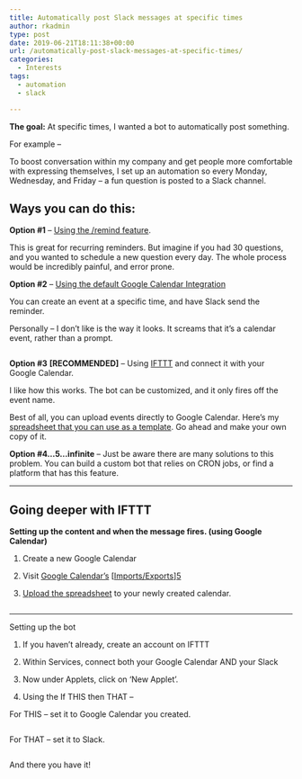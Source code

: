 ```yaml
---
title: Automatically post Slack messages at specific times
author: rkadmin
type: post
date: 2019-06-21T18:11:38+00:00
url: /automatically-post-slack-messages-at-specific-times/
categories:
  - Interests
tags:
  - automation
  - slack

---
```

**The goal:** At specific times, I wanted a bot to automatically post something.

For example &#8211; 

To boost conversation within my company and get people more comfortable with expressing themselves, I set up an automation so every Monday, Wednesday, and Friday &#8211; a fun question is posted to a Slack channel.

## Ways you can do this: 

**Option #1** &#8211; [Using the /remind feature][1]. 

This is great for recurring reminders. But imagine if you had 30 questions, and you wanted to schedule a new question every day. The whole process would be incredibly painful, and error prone. 

**Option #2** &#8211; [Using the default Google Calendar Integration][2]

You can create an event at a specific time, and have Slack send the reminder.

Personally &#8211; I don’t like is the way it looks. It screams that it’s a calendar event, rather than a prompt. <figure class="wp-block-image">

<img src="https://rockykev.com/wp-content/uploads/2019/06/ifttt-bot.png" alt="" class="wp-image-195" srcset="http://rockykevnov2019v2.local/wp-content/uploads/2019/06/ifttt-bot.png 703w, http://rockykevnov2019v2.local/wp-content/uploads/2019/06/ifttt-bot-300x175.png 300w" sizes="(max-width: 703px) 100vw, 703px" /></figure> 

**Option #3** **[RECOMMENDED]** &#8211; Using [IFTTT][3] and connect it with your Google Calendar. 

I like how this works. The bot can be customized, and it only fires off the event name. 

Best of all, you can upload events directly to Google Calendar. Here’s my [spreadsheet that you can use as a template][4]. Go ahead and make your own copy of it. 

**Option #4…5…infinite** &#8211; Just be aware there are many solutions to this problem. You can build a custom bot that relies on CRON jobs, or find a platform that has this feature. 

<hr class="wp-block-separator" />

## Going deeper with IFTTT 

**Setting up the content and when the message fires. (using Google Calendar)**

1) Create a new Google Calendar

2) Visit [Google Calendar&#8217;s][5] [[Imports/Exports][5]][5]

3) [Upload the spreadsheet][4] to your newly created calendar.<figure class="wp-block-image">

<img src="https://rockykev.com/wp-content/uploads/2019/06/gcalendar-1024x499.png" alt="" class="wp-image-196" srcset="http://rockykevnov2019v2.local/wp-content/uploads/2019/06/gcalendar-1024x499.png 1024w, http://rockykevnov2019v2.local/wp-content/uploads/2019/06/gcalendar-300x146.png 300w, http://rockykevnov2019v2.local/wp-content/uploads/2019/06/gcalendar-768x374.png 768w, http://rockykevnov2019v2.local/wp-content/uploads/2019/06/gcalendar.png 1366w" sizes="(max-width: 1024px) 100vw, 1024px" /></figure> 

<hr class="wp-block-separator" />

Setting up the bot

1) If you haven’t already, create an account on IFTTT

2) Within Services, connect both your Google Calendar AND your Slack

3) Now under Applets, click on ‘New Applet’. 

4) Using the If THIS then THAT –

For THIS &#8211; set it to Google Calendar you created. <figure class="wp-block-image">

<img src="https://rockykev.com/wp-content/uploads/2019/06/ifttt1-1024x499.png" alt="" class="wp-image-197" srcset="http://rockykevnov2019v2.local/wp-content/uploads/2019/06/ifttt1-1024x499.png 1024w, http://rockykevnov2019v2.local/wp-content/uploads/2019/06/ifttt1-300x146.png 300w, http://rockykevnov2019v2.local/wp-content/uploads/2019/06/ifttt1-768x374.png 768w, http://rockykevnov2019v2.local/wp-content/uploads/2019/06/ifttt1.png 1366w" sizes="(max-width: 1024px) 100vw, 1024px" /></figure> 

For THAT &#8211; set it to Slack.<figure class="wp-block-image">

<img src="https://rockykev.com/wp-content/uploads/2019/06/ifttt2-845x1024.png" alt="" class="wp-image-198" srcset="http://rockykevnov2019v2.local/wp-content/uploads/2019/06/ifttt2-845x1024.png 845w, http://rockykevnov2019v2.local/wp-content/uploads/2019/06/ifttt2-247x300.png 247w, http://rockykevnov2019v2.local/wp-content/uploads/2019/06/ifttt2-768x931.png 768w, http://rockykevnov2019v2.local/wp-content/uploads/2019/06/ifttt2.png 1366w" sizes="(max-width: 845px) 100vw, 845px" /></figure> 

And there you have it!

 [1]: https://get.slack.help/hc/en-us/articles/208423427-Set-a-reminder
 [2]: https://get.slack.help/hc/en-us/articles/206329808-Google-Calendar-for-Slack
 [3]: http://ifttt.com
 [4]: https://docs.google.com/spreadsheets/d/1PamPZ-CMESiNirwaf0NEHKtdVKolmYX51-WFuodD3w8/edit?usp=sharing
 [5]: https://calendar.google.com/calendar/r/settings/export
